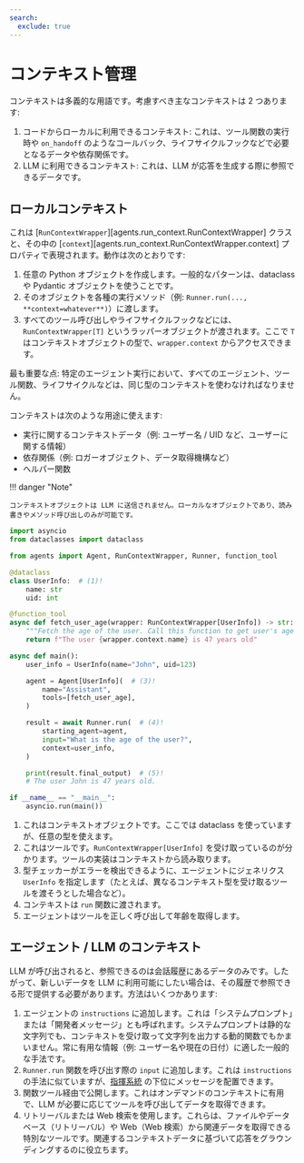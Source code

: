 ```yaml
---
search:
  exclude: true
---
```

# コンテキスト管理

コンテキストは多義的な用語です。考慮すべき主なコンテキストは 2 つあります:

1. コードからローカルに利用できるコンテキスト: これは、ツール関数の実行時や `on_handoff` のようなコールバック、ライフサイクルフックなどで必要となるデータや依存関係です。
2. LLM に利用できるコンテキスト: これは、LLM が応答を生成する際に参照できるデータです。

## ローカルコンテキスト

これは [`RunContextWrapper`][agents.run_context.RunContextWrapper] クラスと、その中の [`context`][agents.run_context.RunContextWrapper.context] プロパティで表現されます。動作は次のとおりです:

1. 任意の Python オブジェクトを作成します。一般的なパターンは、dataclass や Pydantic オブジェクトを使うことです。
2. そのオブジェクトを各種の実行メソッド（例: `Runner.run(..., **context=whatever**)`）に渡します。
3. すべてのツール呼び出しやライフサイクルフックなどには、`RunContextWrapper[T]` というラッパーオブジェクトが渡されます。ここで `T` はコンテキストオブジェクトの型で、`wrapper.context` からアクセスできます。

最も重要な点: 特定のエージェント実行において、すべてのエージェント、ツール関数、ライフサイクルなどは、同じ型のコンテキストを使わなければなりません。

コンテキストは次のような用途に使えます:

-   実行に関するコンテキストデータ（例: ユーザー名 / UID など、ユーザーに関する情報）
-   依存関係（例: ロガーオブジェクト、データ取得機構など）
-   ヘルパー関数

!!! danger "Note"

    コンテキストオブジェクトは LLM に送信されません。ローカルなオブジェクトであり、読み書きやメソッド呼び出しのみが可能です。

```python
import asyncio
from dataclasses import dataclass

from agents import Agent, RunContextWrapper, Runner, function_tool

@dataclass
class UserInfo:  # (1)!
    name: str
    uid: int

@function_tool
async def fetch_user_age(wrapper: RunContextWrapper[UserInfo]) -> str:  # (2)!
    """Fetch the age of the user. Call this function to get user's age information."""
    return f"The user {wrapper.context.name} is 47 years old"

async def main():
    user_info = UserInfo(name="John", uid=123)

    agent = Agent[UserInfo](  # (3)!
        name="Assistant",
        tools=[fetch_user_age],
    )

    result = await Runner.run(  # (4)!
        starting_agent=agent,
        input="What is the age of the user?",
        context=user_info,
    )

    print(result.final_output)  # (5)!
    # The user John is 47 years old.

if __name__ == "__main__":
    asyncio.run(main())
```

1. これはコンテキストオブジェクトです。ここでは dataclass を使っていますが、任意の型を使えます。
2. これはツールです。`RunContextWrapper[UserInfo]` を受け取っているのが分かります。ツールの実装はコンテキストから読み取ります。
3. 型チェッカーがエラーを検出できるように、エージェントにジェネリクス `UserInfo` を指定します（たとえば、異なるコンテキスト型を受け取るツールを渡そうとした場合など）。
4. コンテキストは `run` 関数に渡されます。
5. エージェントはツールを正しく呼び出して年齢を取得します。

## エージェント / LLM のコンテキスト

LLM が呼び出されると、参照できるのは会話履歴にあるデータのみです。したがって、新しいデータを LLM に利用可能にしたい場合は、その履歴で参照できる形で提供する必要があります。方法はいくつかあります:

1. エージェントの `instructions` に追加します。これは「システムプロンプト」または「開発者メッセージ」とも呼ばれます。システムプロンプトは静的な文字列でも、コンテキストを受け取って文字列を出力する動的関数でもかまいません。常に有用な情報（例: ユーザー名や現在の日付）に適した一般的な手法です。
2. `Runner.run` 関数を呼び出す際の `input` に追加します。これは `instructions` の手法に似ていますが、[指揮系統](https://cdn.openai.com/spec/model-spec-2024-05-08.html#follow-the-chain-of-command) の下位にメッセージを配置できます。
3. 関数ツール経由で公開します。これはオンデマンドのコンテキストに有用で、LLM が必要に応じてツールを呼び出してデータを取得できます。
4. リトリーバルまたは Web 検索を使用します。これらは、ファイルやデータベース（リトリーバル）や Web（Web 検索）から関連データを取得できる特別なツールです。関連するコンテキストデータに基づいて応答をグラウンディングするのに役立ちます。
